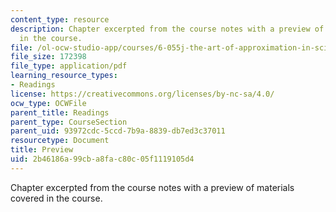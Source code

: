 ```yaml
---
content_type: resource
description: Chapter excerpted from the course notes with a preview of materials covered
  in the course.
file: /ol-ocw-studio-app/courses/6-055j-the-art-of-approximation-in-science-and-engineering-spring-2008/2b46186a99cba8fac80c05f1119105d4_feb06a.pdf
file_size: 172398
file_type: application/pdf
learning_resource_types:
- Readings
license: https://creativecommons.org/licenses/by-nc-sa/4.0/
ocw_type: OCWFile
parent_title: Readings
parent_type: CourseSection
parent_uid: 93972cdc-5ccd-7b9a-8839-db7ed3c37011
resourcetype: Document
title: Preview
uid: 2b46186a-99cb-a8fa-c80c-05f1119105d4
---
```

Chapter excerpted from the course notes with a preview of materials covered in the course.